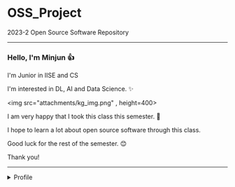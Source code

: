 # OSS_Project
2023-2 Open Source Software Repository 

---
### Hello, I'm Minjun :+1: 


I'm Junior in IISE and CS

I'm interested in DL, AI and Data Science. :sparkles: 

<img src="attachments/kg_img.png" , height=400>

I am very happy that I took this class this semester.  :tada:

I hope to learn a lot about open source software through this class. 

Good luck for the rest of the semester. :blush:

Thank you! 

---
<details>
<summary> Profile </summary>

 - Name : 강민준 
 - E-mail : raphael825@seoultech.ac.kr
 - Github : https://github.com/kmj0825
</details>





